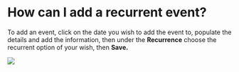 # How can I add a recurrent event?

<p class="no-margin">To add an event, click on the date you wish to add the event to, populate the details and add the information, then under the <b>Recurrence</b> choose the recurrent option of your wish, then <b>Save.</b></p>
<p class="no-margin"></p>
<div class="intercom-container"><img src="/assets/img/teams-pro/image_99.png"></div>

<Hubspot />

